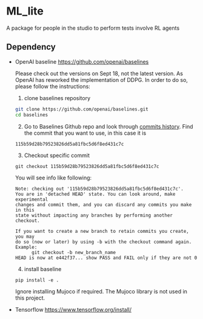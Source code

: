 # ML_lite
A package for people in the studio to perform tests involve RL agents

## Dependency
* OpenAI baseline https://github.com/openai/baselines
     
     Please check out the versions on Sept 18, not the latest version. As OpenAI has reworked the implementation of DDPG. In order to do so, please follow the instructions:
     1. clone baselines repository
     ```bash
    git clone https://github.com/openai/baselines.git
    cd baselines
    ```
    2. Go to Baselines Github repo and look through [commits history](https://github.com/openai/baselines/commits).
    Find the commit that you want to use, in this case it is 
    ```
    115b59d28b79523826dd5a81fbc5d6f8ed431c7c
    ```
    3. Checkout specific commit
    ```
    git checkout 115b59d28b79523826dd5a81fbc5d6f8ed431c7c
    ```
    You will see info like following:
    ```
    Note: checking out '115b59d28b79523826dd5a81fbc5d6f8ed431c7c'.
    You are in 'detached HEAD' state. You can look around, make experimental
    changes and commit them, and you can discard any commits you make in this
    state without impacting any branches by performing another checkout.
    
    If you want to create a new branch to retain commits you create, you may
    do so (now or later) by using -b with the checkout command again. Example:
          git checkout -b new_branch_name
    HEAD is now at e442f37... show PASS and FAIL only if they are not 0
    ```
    4. install baseline
    ```
    pip install -e .
    ```
    
    Ignore installing Mujoco if required. The Mujoco library is not used in this project.
     
* Tensorflow https://www.tensorflow.org/install/
